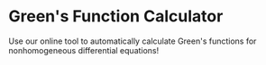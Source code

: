 # Green's Function Calculator

Use our online tool to automatically calculate Green's functions for nonhomogeneous differential equations!
